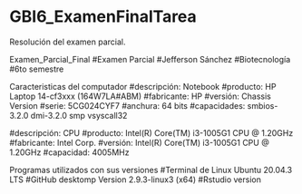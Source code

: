 # GBI6_ExamenFinalTarea
Resolución del examen parcial. 

Examen_Parcial_Final 
#Examen Parcial
#Jefferson Sánchez #Biotecnología #6to semestre

Caracteristicas del computador
#descripción: Notebook #producto: HP Laptop 14-cf3xxx (164W7LA#ABM) #fabricante: HP #versión: Chassis Version #serie: 5CG024CYF7 #anchura: 64 bits #capacidades: smbios-3.2.0 dmi-3.2.0 smp vsyscall32

#descripción: CPU #producto: Intel(R) Core(TM) i3-1005G1 CPU @ 1.20GHz #fabricante: Intel Corp. #versión: Intel(R) Core(TM) i3-1005G1 CPU @ 1.20GHz #capacidad: 4005MHz

Programas utilizados con sus versiones
#Terminal de Linux Ubuntu 20.04.3 LTS #GitHub desktomp Version 2.9.3-linux3 (x64) #Rstudio  version 


